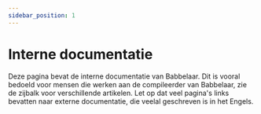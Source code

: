 ```yaml
---
sidebar_position: 1
---
```

# Interne documentatie
Deze pagina bevat de interne documentatie van Babbelaar. Dit is vooral bedoeld voor mensen die werken aan de compileerder van Babbelaar, zie de zijbalk voor verschillende artikelen. Let op dat veel pagina's links bevatten naar externe documentatie, die veelal geschreven is in het Engels.
